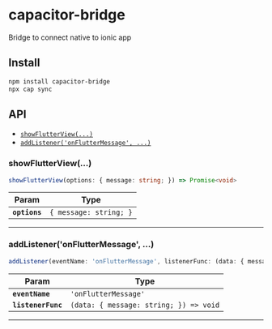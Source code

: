 # capacitor-bridge

Bridge to connect native to ionic app

## Install

```bash
npm install capacitor-bridge
npx cap sync
```

## API

<docgen-index>

* [`showFlutterView(...)`](#showflutterview)
* [`addListener('onFlutterMessage', ...)`](#addlisteneronfluttermessage-)

</docgen-index>

<docgen-api>
<!--Update the source file JSDoc comments and rerun docgen to update the docs below-->

### showFlutterView(...)

```typescript
showFlutterView(options: { message: string; }) => Promise<void>
```

| Param         | Type                              |
| ------------- | --------------------------------- |
| **`options`** | <code>{ message: string; }</code> |

--------------------


### addListener('onFlutterMessage', ...)

```typescript
addListener(eventName: 'onFlutterMessage', listenerFunc: (data: { message: string; }) => void) => Promise<void>
```

| Param              | Type                                                 |
| ------------------ | ---------------------------------------------------- |
| **`eventName`**    | <code>'onFlutterMessage'</code>                      |
| **`listenerFunc`** | <code>(data: { message: string; }) =&gt; void</code> |

--------------------

</docgen-api>
